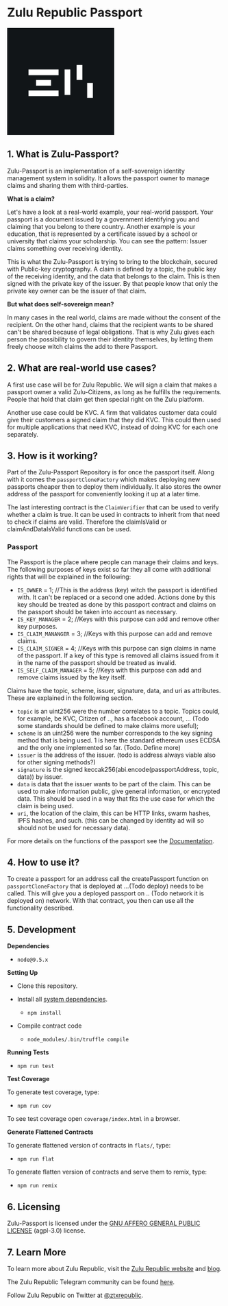 # Zulu Republic Passport
<img src="zulu-icon.png" width="250" height="250">

## 1. What is Zulu-Passport?

Zulu-Passport is an implementation of a self-sovereign identity management system in solidity. It allows the passport owner to manage claims and sharing them with third-parties. 

**What is a claim?**

Let's have a look at a real-world example, your real-world passport. 
Your passport is a document issued by a government identifying you and claiming that you belong to there country. Another example is your education, that is represented by a certificate issued by a school or university that claims your scholarship. You can see the pattern: Issuer claims something over receiving identity.

This is what the Zulu-Passport is trying to bring to the blockchain, secured with Public-key cryptography. A claim is defined by a topic, the public key of the receiving identity, and the data that belongs to the claim. This is then signed with the private key of the issuer. By that people know that only the private key owner can be the issuer of that claim. 

**But what does self-sovereign mean?**

In many cases in the real world, claims are made without the consent of the recipient. On the other hand, claims that the recipient wants to be shared can't be shared because of legal obligations. 
That is why Zulu gives each person the possibility to govern their identity themselves, by letting them freely choose witch claims the add to there Passport. 


## 2. What are real-world use cases? 

A first use case will be for Zulu Republic. We will sign a claim that makes a passport owner a valid Zulu-Citizens, as long as he fulfills the requirements.  People that hold that claim get then special right on the Zulu platform. 

Another use case could be KVC. A firm that validates customer data could give their customers a signed claim that they did KVC. This could then used for multiple applications that need KVC, instead of doing KVC for each one separately.

## 3. How is it working?

Part of the Zulu-Passport Repository is for once the passport itself.
Along with it comes the `passportCloneFactory` which makes deploying new passports cheaper then to deploy them individually. It also stores the owner address of the passport for conveniently looking it up at a later time.

The last interesting contract is the `ClaimVerifier` that can be used to verify whether a claim is true. It can be used in contracts to inherit from that need to check if claims are valid. Therefore the claimIsValid or claimAndDataIsValid functions can be used. 

### Passport

The Passport is the place where people can manage their claims and keys.
The following purposes of keys exist so far they all come with additional rights that will be explained in the following:

-   `IS_OWNER` = 1; //This is the address (key) witch the passport is identified with. It can't be replaced or a second one added. Actions done by this key should be treated as done by this passport contract and claims on the passport should be taken into account as necessary.
-   `IS_KEY_MANAGER` = 2; //Keys with this purpose can add and remove other key purposes.
-   `IS_CLAIM_MANANGER` = 3; //Keys with this purpose can add and remove claims.
-   `IS_CLAIM_SIGNER` = 4; //Keys with this purpose can sign claims in name of the passport. If a key of this type is removed all claims issued from it in the name of the passport should be treated as invalid.
-   `IS_SELF_CLAIM_MANAGER` = 5; //Keys with this purpose can add and remove claims issued by the key itself.

Claims have the topic, scheme, issuer, signature, data, and uri as attributes. These are explained in the following section.

-   `topic` is an uint256 were the number correlates to a topic. Topics could, for example, be KVC, Citizen of .., has a facebook account, ... (Todo some standards should be defined to make claims more useful);
-   `scheme` is an uint256 were the number corresponds to the key signing method that is being used. 1 is here the standard ethereum uses ECDSA and the only one implemented so far. (Todo. Define more)
-   `issuer` is the address of the issuer. (todo is address always viable also for other signing methods?)
-   `signature` is the signed keccak256(abi.encode(passportAddress, topic, data)) by issuer.
-   `data` is data that the issuer wants to be part of the claim. This can be used to make information public, give general information, or encrypted data. This should be used in a way that fits the use case for which the claim is being used.
-   `uri`, the location of the claim, this can be HTTP links, swarm hashes, IPFS hashes, and such. (this can be changed by identity ad will so should not be used for necessary data).

For more details on the functions of the passport see the [Documentation](https://github.com/zulurepublic/zulu-passport/wiki/).

## 4. How to use it?

To create a passport for an address call the createPassport function on `passportCloneFactory` that is deployed at ...(Todo deploy) needs to be called. This will give you a deployed passport on .. (Todo network it is deployed on) network. With that contract, you then can use all the functionality described.

## 5. Development

**Dependencies**

-   `node@9.5.x`

**Setting Up**

-   Clone this repository.

-   Install all [system dependencies](#development).

    -   `npm install`

-   Compile contract code

    -   `node_modules/.bin/truffle compile`

**Running Tests**

-   `npm run test`

**Test Coverage**

To generate test coverage, type:

-   `npm run cov`

To see test coverage open `coverage/index.html` in a browser.

**Generate Flattened Contracts**

To generate flattened version of contracts in `flats/`, type:

-   `npm run flat`

To generate flatten version of contracts and serve them to remix, type:

-   `npm run remix`

## 6. Licensing

Zulu-Passport is licensed under the [GNU AFFERO GENERAL PUBLIC LICENSE](https://www.gnu.org/licenses/agpl-3.0.en.html) (agpl-3.0) license. 

## 7. Learn More

To learn more about Zulu Republic, visit the [Zulu Republic website](https://www.zulurepublic.io/) and [blog](www.medium.com/zulurepublic).

The Zulu Republic Telegram community can be found [here](https://t.me/ztxrepublic).

Follow Zulu Republic on Twitter at [@ztxrepublic](www.twitter.com/ztxrepublic).
